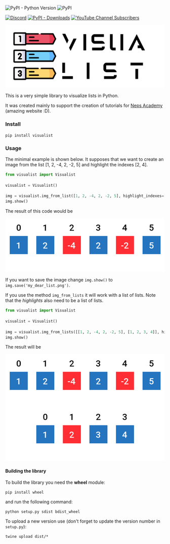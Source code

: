 ![PyPI - Python Version](https://img.shields.io/pypi/pyversions/visualist) ![PyPI](https://img.shields.io/pypi/v/visualist)

[![Discord](https://img.shields.io/discord/479923444017004556?label=discord)](https://discord.gg/jWWDRyD5Nu) [![PyPI - Downloads](https://img.shields.io/pypi/dm/visualist)](https://pypi.org/project/visualist/) [![YouTube Channel Subscribers](https://img.shields.io/youtube/channel/subscribers/UCMb90JgsFJpZyZzdmWCaCTg?style=social)](https://www.youtube.com/channel/UCMb90JgsFJpZyZzdmWCaCTg)

![Logo](https://github.com/ThiNepo/visualist/raw/master/images/logo.svg)

This is a very simple library to visualize lists in Python.

It was created mainly to support the creation of tutorials for [Neps Academy](https://neps.academy/) (amazing website :D).

### Install

```
pip install visualist
```

### Usage

The minimal example is shown below. It supposes that we want to create an image from the list [1, 2, -4, 2, -2, 5] and highlight the indexes [2, 4].

```python
from visualist import Visualist

visualist = Visualist()

img = visualist.img_from_list([1, 2, -4, 2, -2, 5], highlight_indexes=[2, 4])
img.show()
```

The result of this code would be

![example](https://github.com/ThiNepo/visualist/raw/master/images/simple.png)

If you want to save the image change `img.show()` to `img.save('my_dear_list.png')`.

If you use the method `img_from_lists` it will work with a list of lists. Note that the _highlights_ also need to be a list of lists.

```python
from visualist import Visualist

visualist = Visualist()

img = visualist.img_from_lists([[1, 2, -4, 2, -2, 5], [1, 2, 3, 4]], highlight_indexes=[[2, 4], [1]])
img.show()
```

The result will be

![example](https://github.com/ThiNepo/visualist/raw/master/images/multi_lists.png)

#### Building the library

To build the library you need the **wheel** module:

```
pip install wheel
```

and run the following command:

```
python setup.py sdist bdist_wheel
```

To upload a new version use (don't forget to update the version number in `setup.py`):

```
twine upload dist/*
```
